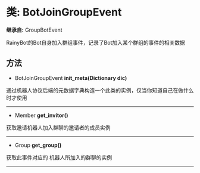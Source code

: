 # 类: BotJoinGroupEvent  
  
**继承自:** GroupBotEvent  
  
RainyBot的Bot自身加入群组事件，记录了Bot加入某个群组的事件的相关数据  
  
## 方法 
  
- BotJoinGroupEvent **init_meta(Dictionary dic)**  
  
通过机器人协议后端的元数据字典构造一个此类的实例，仅当你知道自己在做什么时才使用  
  
---  
  
- Member **get_invitor()**  
  
获取邀请机器人加入群聊的邀请者的成员实例  
  
---  
  
- Group **get_group()**  
  
获取此事件对应的	机器人所加入的群聊的实例  
  
---  
  

